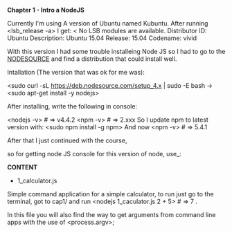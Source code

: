 **Chapter 1 - Intro a NodeJS**

Currently I'm using A version of Ubuntu named Kubuntu.
After running <lsb_release -a> I get:
<
No LSB modules are available.
Distributor ID:	Ubuntu
Description:	Ubuntu 15.04
Release:	15.04
Codename:	vivid
>

With this version I had some trouble installeing Node JS so I had to go to the [NODESOURCE](https://github.com/nodesource/distributions#debinstall) and find a distribution that could install well.

Intallation (The version that was ok for me was):

<sudo curl -sL https://deb.nodesource.com/setup_4.x | sudo -E bash ->
<sudo apt-get install -y nodejs>

After installing, write the following in console:

<nodejs -v> # => v4.4.2
<npm -v> # => 2.xxx
So I update npm to latest version with:
<sudo npm install -g npm>
And now
<npm -v> # => 5.4.1

After that I just continued with the course,

so for getting node JS console for this version of node, use_:
<nodejs>

**CONTENT**
- 1_calculator.js

Simple command application for a simple calculator, to run just go to the terminal, got to cap1/ and run <nodejs 1_caculator.js 2 + 5> # => 7 .

In this file you will also find the way to get arguments from command line apps with the use of <process.argv>;